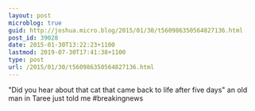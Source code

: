 ```yaml
---
layout: post
microblog: true
guid: http://joshua.micro.blog/2015/01/30/t560986350564827136.html
post_id: 39028
date: 2015-01-30T13:22:23+1100
lastmod: 2019-07-30T17:41:38+1100
type: post
url: /2015/01/30/t560986350564827136.html
---
```

"Did you hear about that cat that came back to life after five days" an old man in Taree just told me #breakingnews
